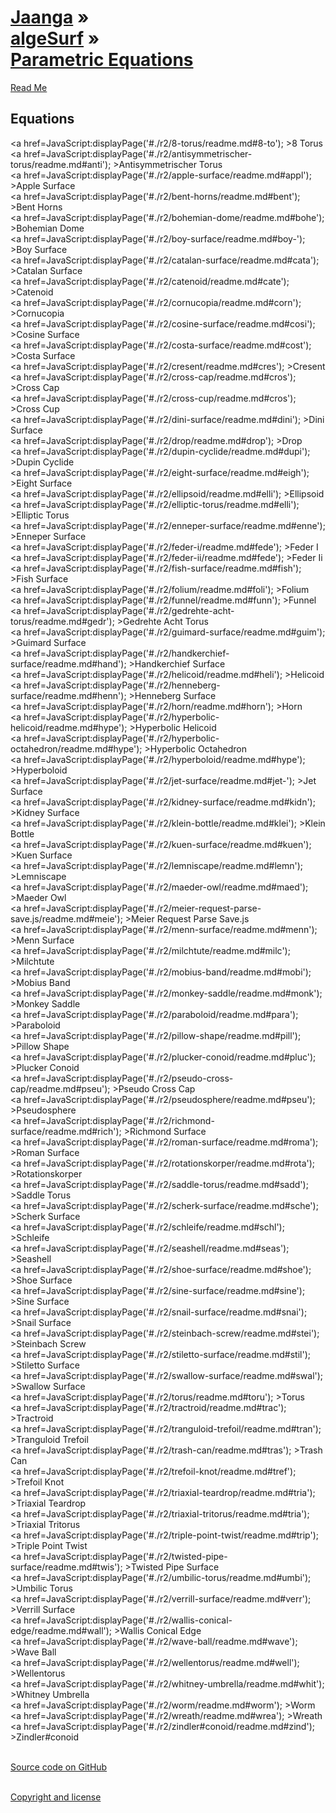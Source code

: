 [Jaanga](../../index.html ) &raquo;<br>[algeSurf]( ../index.html ) &raquo;<br>[Parametric Equations]( ./index.html )
===

<p id=rm >
	<a href=JavaScript:displayPage('#readme.md#rm'); >Read Me</a>
</p>
 
## Equations
<a href=JavaScript:displayPage('#./r2/8-torus/readme.md#8-to'); >8 Torus</a>  
<a href=JavaScript:displayPage('#./r2/antisymmetrischer-torus/readme.md#anti'); >Antisymmetrischer Torus</a>  
<a href=JavaScript:displayPage('#./r2/apple-surface/readme.md#appl'); >Apple Surface</a>  
<a href=JavaScript:displayPage('#./r2/bent-horns/readme.md#bent'); >Bent Horns</a>  
<a href=JavaScript:displayPage('#./r2/bohemian-dome/readme.md#bohe'); >Bohemian Dome</a>  
<a href=JavaScript:displayPage('#./r2/boy-surface/readme.md#boy-'); >Boy Surface</a>  
<a href=JavaScript:displayPage('#./r2/catalan-surface/readme.md#cata'); >Catalan Surface</a>  
<a href=JavaScript:displayPage('#./r2/catenoid/readme.md#cate'); >Catenoid</a>  
<a href=JavaScript:displayPage('#./r2/cornucopia/readme.md#corn'); >Cornucopia</a>  
<a href=JavaScript:displayPage('#./r2/cosine-surface/readme.md#cosi'); >Cosine Surface</a>  
<a href=JavaScript:displayPage('#./r2/costa-surface/readme.md#cost'); >Costa Surface</a>  
<a href=JavaScript:displayPage('#./r2/cresent/readme.md#cres'); >Cresent</a>  
<a href=JavaScript:displayPage('#./r2/cross-cap/readme.md#cros'); >Cross Cap</a>  
<a href=JavaScript:displayPage('#./r2/cross-cup/readme.md#cros'); >Cross Cup</a>  
<a href=JavaScript:displayPage('#./r2/dini-surface/readme.md#dini'); >Dini Surface</a>  
<a href=JavaScript:displayPage('#./r2/drop/readme.md#drop'); >Drop</a>  
<a href=JavaScript:displayPage('#./r2/dupin-cyclide/readme.md#dupi'); >Dupin Cyclide</a>  
<a href=JavaScript:displayPage('#./r2/eight-surface/readme.md#eigh'); >Eight Surface</a>  
<a href=JavaScript:displayPage('#./r2/ellipsoid/readme.md#elli'); >Ellipsoid</a>  
<a href=JavaScript:displayPage('#./r2/elliptic-torus/readme.md#elli'); >Elliptic Torus</a>  
<a href=JavaScript:displayPage('#./r2/enneper-surface/readme.md#enne'); >Enneper Surface</a>  
<a href=JavaScript:displayPage('#./r2/feder-i/readme.md#fede'); >Feder I</a>  
<a href=JavaScript:displayPage('#./r2/feder-ii/readme.md#fede'); >Feder Ii</a>  
<a href=JavaScript:displayPage('#./r2/fish-surface/readme.md#fish'); >Fish Surface</a>  
<a href=JavaScript:displayPage('#./r2/folium/readme.md#foli'); >Folium</a>  
<a href=JavaScript:displayPage('#./r2/funnel/readme.md#funn'); >Funnel</a>  
<a href=JavaScript:displayPage('#./r2/gedrehte-acht-torus/readme.md#gedr'); >Gedrehte Acht Torus</a>  
<a href=JavaScript:displayPage('#./r2/guimard-surface/readme.md#guim'); >Guimard Surface</a>  
<a href=JavaScript:displayPage('#./r2/handkerchief-surface/readme.md#hand'); >Handkerchief Surface</a>  
<a href=JavaScript:displayPage('#./r2/helicoid/readme.md#heli'); >Helicoid</a>  
<a href=JavaScript:displayPage('#./r2/henneberg-surface/readme.md#henn'); >Henneberg Surface</a>  
<a href=JavaScript:displayPage('#./r2/horn/readme.md#horn'); >Horn</a>  
<a href=JavaScript:displayPage('#./r2/hyperbolic-helicoid/readme.md#hype'); >Hyperbolic Helicoid</a>  
<a href=JavaScript:displayPage('#./r2/hyperbolic-octahedron/readme.md#hype'); >Hyperbolic Octahedron</a>  
<a href=JavaScript:displayPage('#./r2/hyperboloid/readme.md#hype'); >Hyperboloid</a>  
<a href=JavaScript:displayPage('#./r2/jet-surface/readme.md#jet-'); >Jet Surface</a>  
<a href=JavaScript:displayPage('#./r2/kidney-surface/readme.md#kidn'); >Kidney Surface</a>  
<a href=JavaScript:displayPage('#./r2/klein-bottle/readme.md#klei'); >Klein Bottle</a>  
<a href=JavaScript:displayPage('#./r2/kuen-surface/readme.md#kuen'); >Kuen Surface</a>  
<a href=JavaScript:displayPage('#./r2/lemniscape/readme.md#lemn'); >Lemniscape</a>  
<a href=JavaScript:displayPage('#./r2/maeder-owl/readme.md#maed'); >Maeder Owl</a>  
<a href=JavaScript:displayPage('#./r2/meier-request-parse-save.js/readme.md#meie'); >Meier Request Parse Save.js</a>  
<a href=JavaScript:displayPage('#./r2/menn-surface/readme.md#menn'); >Menn Surface</a>  
<a href=JavaScript:displayPage('#./r2/milchtute/readme.md#milc'); >Milchtute</a>  
<a href=JavaScript:displayPage('#./r2/mobius-band/readme.md#mobi'); >Mobius Band</a>  
<a href=JavaScript:displayPage('#./r2/monkey-saddle/readme.md#monk'); >Monkey Saddle</a>  
<a href=JavaScript:displayPage('#./r2/paraboloid/readme.md#para'); >Paraboloid</a>  
<a href=JavaScript:displayPage('#./r2/pillow-shape/readme.md#pill'); >Pillow Shape</a>  
<a href=JavaScript:displayPage('#./r2/plucker-conoid/readme.md#pluc'); >Plucker Conoid</a>  
<a href=JavaScript:displayPage('#./r2/pseudo-cross-cap/readme.md#pseu'); >Pseudo Cross Cap</a>  
<a href=JavaScript:displayPage('#./r2/pseudosphere/readme.md#pseu'); >Pseudosphere</a>  
<a href=JavaScript:displayPage('#./r2/richmond-surface/readme.md#rich'); >Richmond Surface</a>  
<a href=JavaScript:displayPage('#./r2/roman-surface/readme.md#roma'); >Roman Surface</a>  
<a href=JavaScript:displayPage('#./r2/rotationskorper/readme.md#rota'); >Rotationskorper</a>  
<a href=JavaScript:displayPage('#./r2/saddle-torus/readme.md#sadd'); >Saddle Torus</a>  
<a href=JavaScript:displayPage('#./r2/scherk-surface/readme.md#sche'); >Scherk Surface</a>  
<a href=JavaScript:displayPage('#./r2/schleife/readme.md#schl'); >Schleife</a>  
<a href=JavaScript:displayPage('#./r2/seashell/readme.md#seas'); >Seashell</a>  
<a href=JavaScript:displayPage('#./r2/shoe-surface/readme.md#shoe'); >Shoe Surface</a>  
<a href=JavaScript:displayPage('#./r2/sine-surface/readme.md#sine'); >Sine Surface</a>  
<a href=JavaScript:displayPage('#./r2/snail-surface/readme.md#snai'); >Snail Surface</a>  
<a href=JavaScript:displayPage('#./r2/steinbach-screw/readme.md#stei'); >Steinbach Screw</a>  
<a href=JavaScript:displayPage('#./r2/stiletto-surface/readme.md#stil'); >Stiletto Surface</a>  
<a href=JavaScript:displayPage('#./r2/swallow-surface/readme.md#swal'); >Swallow Surface</a>  
<a href=JavaScript:displayPage('#./r2/torus/readme.md#toru'); >Torus</a>  
<a href=JavaScript:displayPage('#./r2/tractroid/readme.md#trac'); >Tractroid</a>  
<a href=JavaScript:displayPage('#./r2/tranguloid-trefoil/readme.md#tran'); >Tranguloid Trefoil</a>  
<a href=JavaScript:displayPage('#./r2/trash-can/readme.md#tras'); >Trash Can</a>  
<a href=JavaScript:displayPage('#./r2/trefoil-knot/readme.md#tref'); >Trefoil Knot</a>  
<a href=JavaScript:displayPage('#./r2/triaxial-teardrop/readme.md#tria'); >Triaxial Teardrop</a>  
<a href=JavaScript:displayPage('#./r2/triaxial-tritorus/readme.md#tria'); >Triaxial Tritorus</a>  
<a href=JavaScript:displayPage('#./r2/triple-point-twist/readme.md#trip'); >Triple Point Twist</a>  
<a href=JavaScript:displayPage('#./r2/twisted-pipe-surface/readme.md#twis'); >Twisted Pipe Surface</a>  
<a href=JavaScript:displayPage('#./r2/umbilic-torus/readme.md#umbi'); >Umbilic Torus</a>  
<a href=JavaScript:displayPage('#./r2/verrill-surface/readme.md#verr'); >Verrill Surface</a>  
<a href=JavaScript:displayPage('#./r2/wallis-conical-edge/readme.md#wall'); >Wallis Conical Edge</a>  
<a href=JavaScript:displayPage('#./r2/wave-ball/readme.md#wave'); >Wave Ball</a>  
<a href=JavaScript:displayPage('#./r2/wellentorus/readme.md#well'); >Wellentorus</a>  
<a href=JavaScript:displayPage('#./r2/whitney-umbrella/readme.md#whit'); >Whitney Umbrella</a>  
<a href=JavaScript:displayPage('#./r2/worm/readme.md#worm'); >Worm</a>  
<a href=JavaScript:displayPage('#./r2/wreath/readme.md#wrea'); >Wreath</a>  
<a href=JavaScript:displayPage('#./r2/zindler#conoid/readme.md#zind'); >Zindler#conoid</a>  
<br>

<i class='fa fa-github'></i> [Source code on GitHub]( https://github.com/jaanga/algesurf/tree/gh-pages/parametric-equations/ )  
<br>
 
<i class='fa fa-copy'></i> [Copyright and license]( https://github.com/jaanga/jaanga.github.io/blob/master/jaanga-copyright-and-mit-license.md )  
